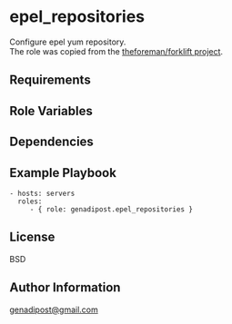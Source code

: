 epel_repositories
=========

Configure epel yum repository.</br>
The role was copied from the [theforeman/forklift project](https://github.com/theforeman/forklift/tree/master/roles/epel_repositories).

Requirements
------------

Role Variables
--------------

Dependencies
------------


Example Playbook
----------------

    - hosts: servers
      roles:
         - { role: genadipost.epel_repositories }

License
-------

BSD

Author Information
------------------

genadipost@gmail.com
